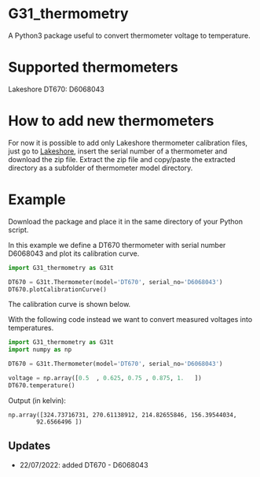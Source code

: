 # G31_thermometry
A Python3 package useful to convert thermometer voltage to temperature.

# Supported thermometers
Lakeshore DT670:
 D6068043

# How to add new thermometers
For now it is possible to add only Lakeshore thermometer calibration files, just go to [Lakeshore](https://www.lakeshore.com/products/categories/temperature-products/cryogenic-temperature-sensors), insert the serial number of a thermometer and download the zip file. Extract the zip file and copy/paste the extracted directory as a subfolder of thermometer model directory.

# Example
Download the package and place it in the same directory of your Python script.

In this example we define a DT670 thermometer with serial number D6068043 and plot its calibration curve.
```Python
import G31_thermometry as G31t

DT670 = G31t.Thermometer(model='DT670', serial_no='D6068043')
DT670.plotCalibrationCurve()
```
The calibration curve is shown below.

With the following code instead we want to convert measured voltages into temperatures.
```Python
import G31_thermometry as G31t
import numpy as np

DT670 = G31t.Thermometer(model='DT670', serial_no='D6068043')

voltage = np.array([0.5  , 0.625, 0.75 , 0.875, 1.   ])
DT670.temperature()
```
Output (in kelvin):
```
np.array([324.73716731, 270.61138912, 214.82655846, 156.39544034,
        92.6566496 ])
```

## Updates
- 22/07/2022: added DT670 - D6068043
